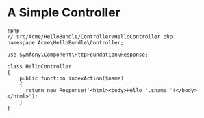 # A Simple Controller
  
    !php
    // src/Acme/HelloBundle/Controller/HelloController.php
    namespace Acme\HelloBundle\Controller;
    
    use Symfony\Component\HttpFoundation\Response;
    
    class HelloController
    {
        public function indexAction($name)
        {
          return new Response('<html><body>Hello '.$name.'!</body></html>');
        }
    }
    
